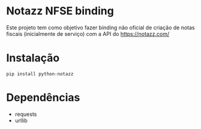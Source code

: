 # Notazz NFSE binding

Este projeto tem como objetivo fazer binding não oficial de criação de notas fiscais (inicialmente de serviço) com a API do https://notazz.com/


# Instalação

`pip install python-notazz`

# Dependências

* requests
* urllib
